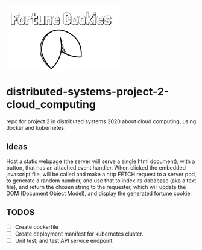 <!--![logo](images/fortune_cookies_logo.png) -->

![simpler_logo](images/simpler_logo.png)

# distributed-systems-project-2-cloud_computing
repo for project 2 in distributed systems 2020 about cloud computing, using docker and kubernetes.


## Ideas

Host a static webpage (the server will serve a single html document), with a button, that has 
an attached event handler. When clicked the embedded javascript file, will be called and make
a http FETCH request to a server pod, to generate a random number, and use that to index its 
dababase (aka a text file), and return the chosen string to the requester, which will update
the DOM (Document Object Model), and display the generated fortune cookie.


## TODOS

- [  ] Create dockerfile
- [  ] Create deployment manifest for kubernetes cluster.
- [  ] Unit test, and test API service endpoint.
